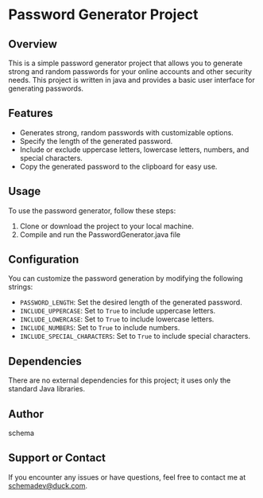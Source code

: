 # Password Generator Project

## Overview
This is a simple password generator project that allows you to generate strong and random passwords for your online accounts and other security needs. This project is written in java and provides a basic user interface for generating passwords.

## Features
- Generates strong, random passwords with customizable options.
- Specify the length of the generated password.
- Include or exclude uppercase letters, lowercase letters, numbers, and special characters.
- Copy the generated password to the clipboard for easy use.

## Usage
To use the password generator, follow these steps:
1. Clone or download the project to your local machine.
2. Compile and run the PasswordGenerator.java file

## Configuration
You can customize the password generation by modifying the following strings:

- `PASSWORD_LENGTH`: Set the desired length of the generated password.
- `INCLUDE_UPPERCASE`: Set to `True` to include uppercase letters.
- `INCLUDE_LOWERCASE`: Set to `True` to include lowercase letters.
- `INCLUDE_NUMBERS`: Set to `True` to include numbers.
- `INCLUDE_SPECIAL_CHARACTERS`: Set to `True` to include special characters.

## Dependencies
There are no external dependencies for this project; it uses only the standard Java libraries.

## Author
schema

## Support or Contact
If you encounter any issues or have questions, feel free to contact me at schemadev@duck.com.
